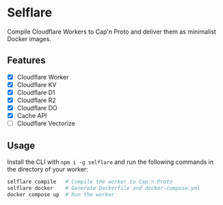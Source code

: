 # Selflare

Compile Cloudflare Workers to Cap'n Proto and deliver them as minimalist Docker images.

## Features

-   [x] Cloudflare Worker
-   [x] Cloudflare KV
-   [x] Cloudflare D1
-   [x] Cloudflare R2
-   [x] Cloudflare DO
-   [x] Cache API
-   [ ] Cloudflare Vectorize

## Usage

Install the CLI with `npm i -g selflare` and run the following commands in the directory of your worker:

```bash
selflare compile   # Compile the worker to Cap'n Proto
selflare docker    # Generate Dockerfile and docker-compose.yml
docker compose up  # Run the worker
```
